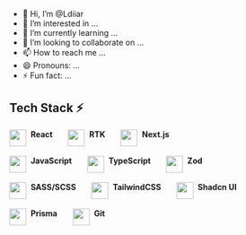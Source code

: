 - 👋 Hi, I’m @Ldiiar
- 👀 I’m interested in ...
- 🌱 I’m currently learning ...
- 💞️ I’m looking to collaborate on ...
- 📫 How to reach me ...
- 😄 Pronouns: ...
- ⚡ Fun fact: ...


## Tech Stack ⚡️

<span>
	<img align="top" src="https://cdn4.iconfinder.com/data/icons/logos-3/600/React.js_logo-512.png" width="30" />&nbsp;
	<b>React</b>
</span>
&nbsp;&nbsp;&nbsp;&nbsp;&nbsp;
<span>
	<img align="top" src="https://raw.githubusercontent.com/reduxjs/redux/master/logo/logo.png" width="30" />&nbsp;
	<b>RTK</b>
</span>
&nbsp;&nbsp;&nbsp;&nbsp;&nbsp;
<span>
	<img align="top" src="https://www.drupal.org/files/project-images/nextjs-icon-dark-background.png" width="30" />&nbsp;
	<b>Next.js</b>
</span>
<br/>
<br/>
<span>
	<img align="top" src="https://upload.wikimedia.org/wikipedia/commons/6/6a/JavaScript-logo.png" width="30" />&nbsp;
	<b>JavaScript</b>
</span>
&nbsp;&nbsp;&nbsp;&nbsp;&nbsp;
<span>
	<img align="top" src="https://upload.wikimedia.org/wikipedia/commons/thumb/4/4c/Typescript_logo_2020.svg/1200px-Typescript_logo_2020.svg.png" width="30"/>&nbsp;
	<b>TypeScript</b>
</span>
&nbsp;&nbsp;&nbsp;&nbsp;&nbsp;
<span>
	<img align="top" src="https://seeklogo.com/images/Z/zod-logo-B57E684330-seeklogo.com.png" width="30" />&nbsp;
	<b>Zod</b>
</span>
<br/>
<br/>
<span>
	<img align="top" src="https://sass-lang.com/assets/img/styleguide/seal-color.png" width="30" />&nbsp;
	<b>SASS/SCSS</b>
</span>
&nbsp;&nbsp;&nbsp;&nbsp;&nbsp;
<span>
	<img align="top" src="https://static-00.iconduck.com/assets.00/tailwind-css-icon-2048x1229-u8dzt4uh.png" width="30"/>&nbsp;
	<b>TailwindCSS</b>
</span>
&nbsp;&nbsp;&nbsp;&nbsp;&nbsp;
<span>
	<img align="top" src="https://avatars.githubusercontent.com/u/139895814?s=280&v=4" width="30" />&nbsp;
	<b>Shadcn UI</b>
</span>
<br/>
<br/>
<span>
	<img align="top" src="https://static-00.iconduck.com/assets.00/prisma-icon-423x512-isxs6996.png" width="30" />&nbsp;
	<b>Prisma</b>
</span>
&nbsp;&nbsp;&nbsp;&nbsp;&nbsp;
<span>
	<img align="top" src="https://upload.wikimedia.org/wikipedia/commons/thumb/3/3f/Git_icon.svg/2048px-Git_icon.svg.png" width="30" />&nbsp;
	<b>Git</b>
</span>
